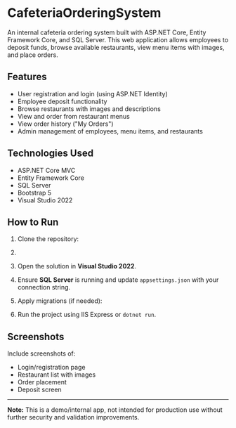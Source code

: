 # CafeteriaOrderingSystem


An internal cafeteria ordering system built with ASP.NET Core, Entity Framework Core, and SQL Server. This web application allows employees to deposit funds, browse available restaurants, view menu items with images, and place orders.

## Features

- User registration and login (using ASP.NET Identity)
- Employee deposit functionality
- Browse restaurants with images and descriptions
- View and order from restaurant menus
- View order history ("My Orders")
- Admin management of employees, menu items, and restaurants

## Technologies Used

- ASP.NET Core MVC
- Entity Framework Core
- SQL Server
- Bootstrap 5
- Visual Studio 2022

## How to Run

1. Clone the repository:

2. 
2. Open the solution in **Visual Studio 2022**.

3. Ensure **SQL Server** is running and update `appsettings.json` with your connection string.

4. Apply migrations (if needed):

5. Run the project using IIS Express or `dotnet run`.

## Screenshots

Include screenshots of:
- Login/registration page
- Restaurant list with images
- Order placement
- Deposit screen

---

**Note:** This is a demo/internal app, not intended for production use without further security and validation improvements.

